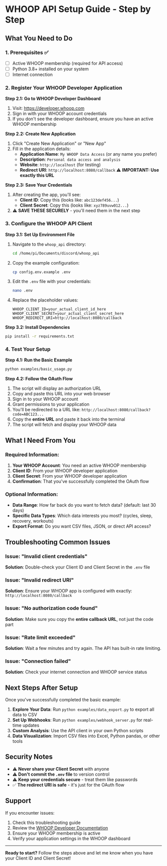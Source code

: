 # WHOOP API Setup Guide - Step by Step

## What You Need to Do

### 1. Prerequisites ✅
- [ ] Active WHOOP membership (required for API access)
- [ ] Python 3.8+ installed on your system
- [ ] Internet connection

### 2. Register Your WHOOP Developer Application

**Step 2.1: Go to WHOOP Developer Dashboard**
1. Visit: https://developer.whoop.com
2. Sign in with your WHOOP account credentials
3. If you don't see the developer dashboard, ensure you have an active WHOOP membership

**Step 2.2: Create New Application**
1. Click "Create New Application" or "New App"
2. Fill in the application details:
   - **Application Name**: `My WHOOP Data Access` (or any name you prefer)
   - **Description**: `Personal data access and analysis`
   - **Website**: `http://localhost` (for testing)
   - **Redirect URI**: `http://localhost:8080/callback` ⚠️ **IMPORTANT: Use exactly this URL**

**Step 2.3: Save Your Credentials**
1. After creating the app, you'll see:
   - **Client ID**: Copy this (looks like: `abc123def456...`)
   - **Client Secret**: Copy this (looks like: `xyz789uvw012...`)
2. ⚠️ **SAVE THESE SECURELY** - you'll need them in the next step

### 3. Configure the WHOOP API Client

**Step 3.1: Set Up Environment File**
1. Navigate to the `whoop_api` directory:
   ```bash
   cd /home/pi/Documents/discord/whoop_api
   ```

2. Copy the example configuration:
   ```bash
   cp config.env.example .env
   ```

3. Edit the `.env` file with your credentials:
   ```bash
   nano .env
   ```

4. Replace the placeholder values:
   ```env
   WHOOP_CLIENT_ID=your_actual_client_id_here
   WHOOP_CLIENT_SECRET=your_actual_client_secret_here
   WHOOP_REDIRECT_URI=http://localhost:8080/callback
   ```

**Step 3.2: Install Dependencies**
```bash
pip install -r requirements.txt
```

### 4. Test Your Setup

**Step 4.1: Run the Basic Example**
```bash
python examples/basic_usage.py
```

**Step 4.2: Follow the OAuth Flow**
1. The script will display an authorization URL
2. Copy and paste this URL into your web browser
3. Sign in to your WHOOP account
4. Grant permissions to your application
5. You'll be redirected to a URL like: `http://localhost:8080/callback?code=ABC123...`
6. Copy the **entire URL** and paste it back into the terminal
7. The script will fetch and display your WHOOP data

## What I Need From You

### Required Information:
1. **Your WHOOP Account**: You need an active WHOOP membership
2. **Client ID**: From your WHOOP developer application
3. **Client Secret**: From your WHOOP developer application
4. **Confirmation**: That you've successfully completed the OAuth flow

### Optional Information:
- **Data Range**: How far back do you want to fetch data? (default: last 30 days)
- **Specific Data Types**: Which data interests you most? (cycles, sleep, recovery, workouts)
- **Export Format**: Do you want CSV files, JSON, or direct API access?

## Troubleshooting Common Issues

### Issue: "Invalid client credentials"
**Solution**: Double-check your Client ID and Client Secret in the `.env` file

### Issue: "Invalid redirect URI"
**Solution**: Ensure your WHOOP app is configured with exactly: `http://localhost:8080/callback`

### Issue: "No authorization code found"
**Solution**: Make sure you copy the **entire callback URL**, not just the code part

### Issue: "Rate limit exceeded"
**Solution**: Wait a few minutes and try again. The API has built-in rate limiting.

### Issue: "Connection failed"
**Solution**: Check your internet connection and WHOOP service status

## Next Steps After Setup

Once you've successfully completed the basic example:

1. **Explore Your Data**: Run `python examples/data_export.py` to export all data to CSV
2. **Set Up Webhooks**: Run `python examples/webhook_server.py` for real-time updates
3. **Custom Analysis**: Use the API client in your own Python scripts
4. **Data Visualization**: Import CSV files into Excel, Python pandas, or other tools

## Security Notes

- ⚠️ **Never share your Client Secret** with anyone
- ⚠️ **Don't commit the `.env` file** to version control
- ⚠️ **Keep your credentials secure** - treat them like passwords
- ✅ **The redirect URI is safe** - it's just for the OAuth flow

## Support

If you encounter issues:
1. Check this troubleshooting guide
2. Review the [WHOOP Developer Documentation](https://developer.whoop.com)
3. Ensure your WHOOP membership is active
4. Verify your application settings in the WHOOP dashboard

---

**Ready to start?** Follow the steps above and let me know when you have your Client ID and Client Secret!
